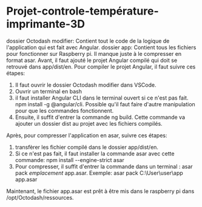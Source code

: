 # Projet-controle-température-imprimante-3D
dossier Octodash modifier: Contient tout le code de la logique de l'application qui est fait avec Angular.
dossier app: Contient tous les fichiers pour fonctionner sur Raspberry pi. Il manque juste à le compresser en format asar.
Avant, il faut ajouté le projet Angular compilé qui doit se retrouvé dans app/dist/en. Pour compiler le projet Angular, il faut suivre ces étapes:
1. Il faut ouvrir le dossier Octodash modifier dans VSCode.
2. Ouvrir un terminal en bash
3. il faut installer Angular CLI dans le terminal ouvert si ce n'est pas fait. npm install -g @angular/cli. Possible qu'il faut faire d'autre manipulation pour que les commandes fonctionnent.
4. Ensuite, il suffit d'entrer la commande ng build. Cette commande va ajouter un dossier dist au projet avec les fichiers compilés.

Après, pour compresser l'application en asar, suivre ces étapes:
1. transfèrer les fichier compilé dans le dossier app/dist/en.
2. Si ce n'est pas fait, il faut installer la commande asar avec cette commande: npm install --engine-strict asar
3. Pour compresser, il suffit d'entrer la commande dans un terminal : asar pack *emplacement* app.asar. Exemple: asar pack C:\User\user\app app.asar

Maintenant, le fichier app.asar est prêt à être mis dans le raspberry pi dans /opt/Octodash/ressources.
